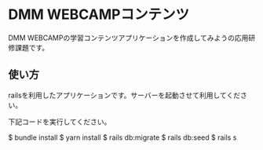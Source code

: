 # DMM WEBCAMPコンテンツ

DMM WEBCAMPの学習コンテンツアプリケーションを作成してみようの応用研修課題です。

## 使い方

railsを利用したアプリケーションです。サーバーを起動させて利用してください。

下記コードを実行してください。

$ bundle install
$ yarn install
$ rails db:migrate
$ rails db:seed
$ rails s
